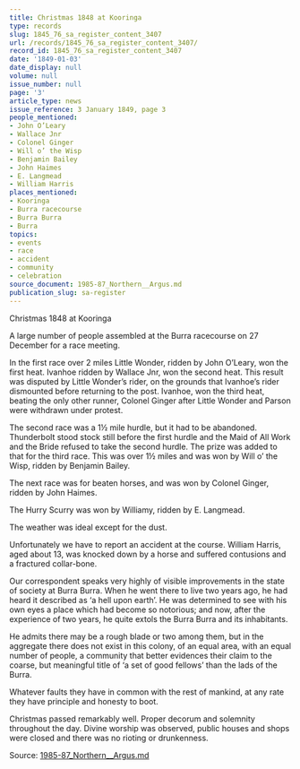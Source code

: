 ```yaml
---
title: Christmas 1848 at Kooringa
type: records
slug: 1845_76_sa_register_content_3407
url: /records/1845_76_sa_register_content_3407/
record_id: 1845_76_sa_register_content_3407
date: '1849-01-03'
date_display: null
volume: null
issue_number: null
page: '3'
article_type: news
issue_reference: 3 January 1849, page 3
people_mentioned:
- John O’Leary
- Wallace Jnr
- Colonel Ginger
- Will o’ the Wisp
- Benjamin Bailey
- John Haimes
- E. Langmead
- William Harris
places_mentioned:
- Kooringa
- Burra racecourse
- Burra Burra
- Burra
topics:
- events
- race
- accident
- community
- celebration
source_document: 1985-87_Northern__Argus.md
publication_slug: sa-register
---
```


Christmas 1848 at Kooringa

A large number of people assembled at the Burra racecourse on 27 December for a race meeting.

In the first race over 2 miles Little Wonder, ridden by John O’Leary, won the first heat.  Ivanhoe ridden by Wallace Jnr, won the second heat.  This result was disputed by Little Wonder’s rider, on the grounds that Ivanhoe’s rider dismounted before returning to the post.  Ivanhoe, won the third heat, beating the only other runner, Colonel Ginger after Little Wonder and Parson were withdrawn under protest.

The second race was a 1½ mile hurdle, but it had to be abandoned.  Thunderbolt stood stock still before the first hurdle and the Maid of All Work and the Bride refused to take the second hurdle.  The prize was added to that for the third race.  This was over 1½ miles and was won by Will o’ the Wisp, ridden by Benjamin Bailey.

The next race was for beaten horses, and was won by Colonel Ginger, ridden by John Haimes.

The Hurry Scurry was won by Williamy, ridden by E. Langmead.

The weather was ideal except for the dust.

Unfortunately we have to report an accident at the course.  William Harris, aged about 13, was knocked down by a horse and suffered contusions and a fractured collar-bone.

Our correspondent speaks very highly of visible improvements in the state of society at Burra Burra.  When he went there to live two years ago, he had heard it described as ‘a hell upon earth’.  He was determined to see with his own eyes a place which had become so notorious; and now, after the experience of two years, he quite extols the Burra Burra and its inhabitants.

He admits there may be a rough blade or two among them, but in the aggregate there does not exist in this colony, of an equal area, with an equal number of people, a community that better evidences their claim to the coarse, but meaningful title of ‘a set of good fellows’ than the lads of the Burra.

Whatever faults they have in common with the rest of mankind, at any rate they have principle and honesty to boot.

Christmas passed remarkably well.  Proper decorum and solemnity throughout the day.  Divine worship was observed, public houses and shops were closed and there was no rioting or drunkenness.

Source: [1985-87_Northern__Argus.md](/downloads/markdown/1985-87_Northern__Argus.md)
